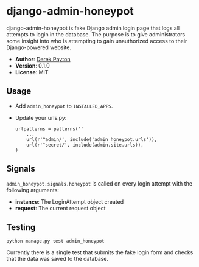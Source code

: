 # django-admin-honeypot

django-admin-honeypot is fake Django admin login page that logs all attempts to login in the database. The purpose is to give administrators some insight into who is attempting to gain unauthorized access to their Django-powered website.

* **Author**: [Derek Payton](http://dmpayton.com)
* **Version**: 0.1.0
* **License**: MIT

## Usage

* Add `admin_honeypot` to `INSTALLED_APPS`.
* Update your urls.py:

    ```
    urlpatterns = patterns(''
        ...
        url(r'^admin/', include('admin_honeypot.urls')),
        url(r'^secret/', include(admin.site.urls)),
    )
    ```

## Signals

`admin_honeypot.signals.honeypot` is called on every login attempt with the following arguments:

* **instance**: The LoginAttempt object created
* **request**: The current request object

## Testing

    python manage.py test admin_honeypot

Currently there is a single test that submits the fake login form and checks that the data was saved to the database.
